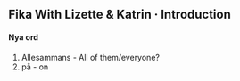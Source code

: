 ## Fika With Lizette & Katrin · Introduction

#### Nya ord
1. Allesammans - All of them/everyone?
2. på - on